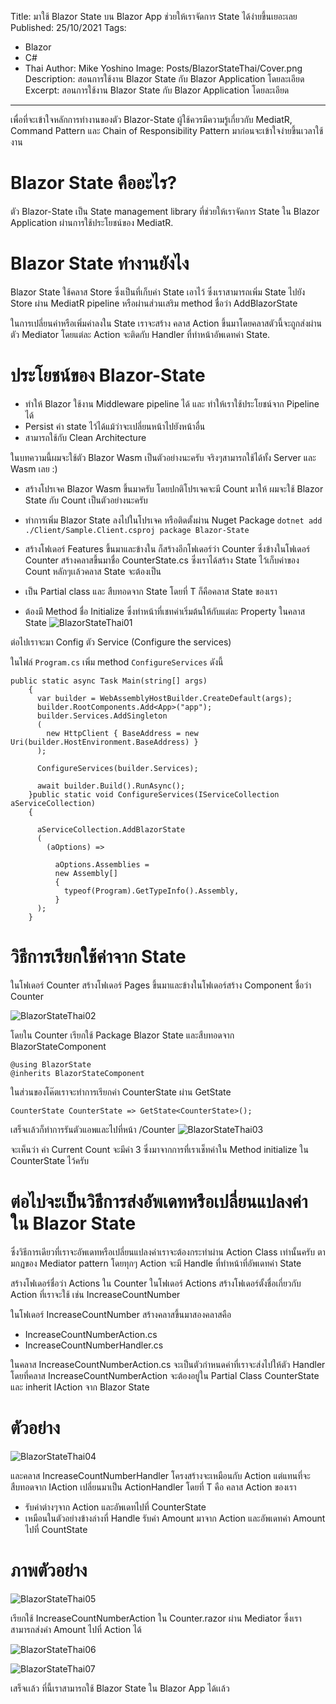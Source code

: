 ﻿Title: มาใช้ Blazor State บน Blazor App ช่วยให้เราจัดการ State ได้ง่ายขึ้นเยอะเลย
Published: 25/10/2021
Tags: 
  - Blazor
  - C#
  - Thai
Author: Mike Yoshino
Image: Posts/BlazorStateThai/Cover.png
Description: สอนการใช้งาน Blazor State กับ Blazor Application โดยละเอียด
Excerpt: สอนการใช้งาน Blazor State กับ Blazor Application โดยละเอียด
---

เพื่อที่จะเข้าใจหลักการทำงานของตัว Blazor-State ผู้ใช้ควรมีความรู้เกี่ยวกับ MediatR, Command Pattern และ Chain of Responsibility Pattern มาก่อนจะเข้าใจง่ายขึ้นเวลาใช้งาน


# Blazor State คืออะไร?


ตัว Blazor-State เป็น State management library ที่ช่วยให้เราจัดการ State ใน Blazor Application ผ่านการใช้ประโยชน์ของ MediatR.

# Blazor State ทำงานยังไง


Blazor State ใช้คลาส Store ซึ่งเป็นที่เก็บค่า State เอาไว้ ซึ่งเราสามารถเพิ่ม State ไปยัง Store ผ่าน MediatR pipeline หรือผ่านส่วนเสริม method ชื่อว่า AddBlazorState

ในการเปลี่ยนค่าหรือเพิ่มค่าลงใน State เราจะสร้าง คลาส Action ขึ้นมาโดยคลาสตัวนี้จะถูกส่งผ่านตัว Mediator โดยแต่ละ Action จะติดกับ Handler ที่ทำหน้าอัพเดทค่า State.

# ประโยชน์ของ Blazor-State


-   ทำให้ Blazor ใช้งาน Middleware pipeline ได้ และ ทำให้เราใช้ประโยชน์จาก Pipeline ได้
-   Persist ค่า state ไว้ได้แม้ว่าจะเปลี่ยนหน้าไปยังหน้าอื่น
-   สามารถใช้กับ Clean Architecture

ในบทความนี้ผมจะใช้ตัว Blazor Wasm เป็นตัวอย่างนะครับ จริงๆสามารถใช้ได้ทั้ง Server และ Wasm เลย :)

 * สร้างโปรเจค Blazor Wasm ขึ้นมาครับ โดยปกติโปรเจคจะมี Count มาให้ ผมจะใช้ Blazor State กับ Count เป็นตัวอย่างนะครับ
 * ทำการเพิ่ม Blazor State ลงไปในโปรเจค หรือติดตั้งผ่าน Nuget Package `dotnet add ./Client/Sample.Client.csproj package Blazor-State`
 * สร้างโฟเดอร์ Features ขึ้นมาและข้างใน ก็สร้างอีกโฟเดอร์ว่า Counter ซึ่งข้างในโฟเดอร์ Counter สร้างคลาสขึ้นมาชื่อ CounterState.cs ซึ่งเราได้สร้าง State ไว้เก็บค่าของ Count หลักๆเเล้วคลาส State จะต้องเป็น

* เป็น Partial class และ สืบทอดจาก State<T> โดยที่ T ก็คือคลาส State ของเรา
* ต้องมี Method ชื่อ Initialize ซึ่งทำหน้าที่เชทค่าเริ่มต้นให้กับแต่ละ Property ในคลาส State
![BlazorStateThai01](/images/Posts/BlazorStateThai/BlazorStateThai01.png)

ต่อไปเราจะมา Config ตัว Service (Configure the services)

ในไฟล์ ```Program.cs``` เพิ่ม method ```ConfigureServices``` ดังนี้

```
public static async Task Main(string[] args)
    {
      var builder = WebAssemblyHostBuilder.CreateDefault(args);
      builder.RootComponents.Add<App>("app");
      builder.Services.AddSingleton
      (
        new HttpClient { BaseAddress = new Uri(builder.HostEnvironment.BaseAddress) }
      );

      ConfigureServices(builder.Services);

      await builder.Build().RunAsync();
    }public static void ConfigureServices(IServiceCollection aServiceCollection)
    {

      aServiceCollection.AddBlazorState
      (
        (aOptions) =>

          aOptions.Assemblies =
          new Assembly[]
          {
            typeof(Program).GetTypeInfo().Assembly,
          }
      );
    }
```

# วิธีการเรียกใช้ค่าจาก State


ในโฟเดอร์ Counter สร้างโฟเดอร์ Pages ขึ้นมาและข้างในโฟเดอร์สร้าง Component ชื่อว่า Counter

![BlazorStateThai02](/images/Posts/BlazorStateThai/BlazorStateThai02.png)

โดยใน Counter เรียกใช้ Package Blazor State และสืบทอดจาก BlazorStateComponent
```
@using BlazorState
@inherits BlazorStateComponent
```
ในส่วนของโค๊ตเราจะทำการเรียกค่า CounterState ผ่าน GetState<CounterState>

```
CounterState CounterState => GetState<CounterState>();
```

เสร็จเเล้วก็ทำการรันตัวแอพและไปที่หน้า /Counter
![BlazorStateThai03](/images/Posts/BlazorStateThai/BlazorStateThai03.png)

จะเห็นว่า ค่า Current Count จะมีค่า 3 ซึ่งมาจากการที่เราเช็ทค่าใน Method initialize ใน CounterState ไว้ครับ


# ต่อไปจะเป็นวิธีการส่งอัพเดทหรือเปลี่ยนแปลงค่าใน Blazor State


ซึ่งวิธีการเดียวที่เราจะอัพเดทหรือเปลี่ยนแปลงค่าเราจะต้องกระทำผ่าน Action Class เท่านั้นครับ ตามกฏของ Mediator pattern โดยทุกๆ Action จะมี Handle ที่ทำหน้าที่อัพเดทค่า State

สร้างโฟเดอร์ชื่อว่า Actions ใน Counter ในโฟเดอร์ Actions สร้างโฟเดอร์ตั้งชื่อเกี่ยวกับ Action ที่เราจะใช้ เช่น IncreaseCountNumber

ในโฟเดอร์ IncreaseCountNumber สร้างคลาสขึ้นมาสองคลาสคือ
* IncreaseCountNumberAction.cs
* IncreaseCountNumberHandler.cs

ในคลาส IncreaseCountNumberAction.cs จะเป็นตัวกำหนดค่าที่เราจะส่งไปให้ตัว Handler โดยที่คลาส IncreaseCountNumberAction จะต้องอยู่ใน Partial Class CounterState และ inherit IAction จาก Blazor State

# ตัวอย่าง


![BlazorStateThai04](/images/Posts/BlazorStateThai/BlazorStateThai04.png)

และคลาส IncreaseCountNumberHandler โครงสร้างจะเหมือนกับ Action แต่แทนที่จะสืบทอดจาก IAction เปลี่ยนมาเป็น ActionHandler<T> โดยที่ T คือ คลาส Action ของเรา
 * รับค่าต่างๆจาก Action และอัพเดทไปที่ CounterState
 * เหมือนในตัวอย่างข้างล่างที่ Handle รับค่า Amount มาจาก Action และอัพเดทค่า Amount ไปที่ CountState

# ภาพตัวอย่าง


![BlazorStateThai05](/images/Posts/BlazorStateThai/BlazorStateThai05.png)

เรียกใช้ IncreaseCountNumberAction ใน Counter.razor ผ่าน Mediator ซึ่งเราสามารถส่งค่า Amount ไปที่ Action ได้

![BlazorStateThai06](/images/Posts/BlazorStateThai/BlazorStateThai06.png)

![BlazorStateThai07](/images/Posts/BlazorStateThai/BlazorStateThai07.gif)

เสร็จเเล้ว ที่นี้เราสามารถใช้ Blazor State ใน Blazor App ได้เเล้ว

